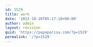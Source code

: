 ```yaml
---
id: 1529
title: work
date: '2022-10-20T05:17:10+00:00'
author: admin
layout: revision
guid: 'https://papaparisa.com/?p=1529'
permalink: '/?p=1529'
---
```


